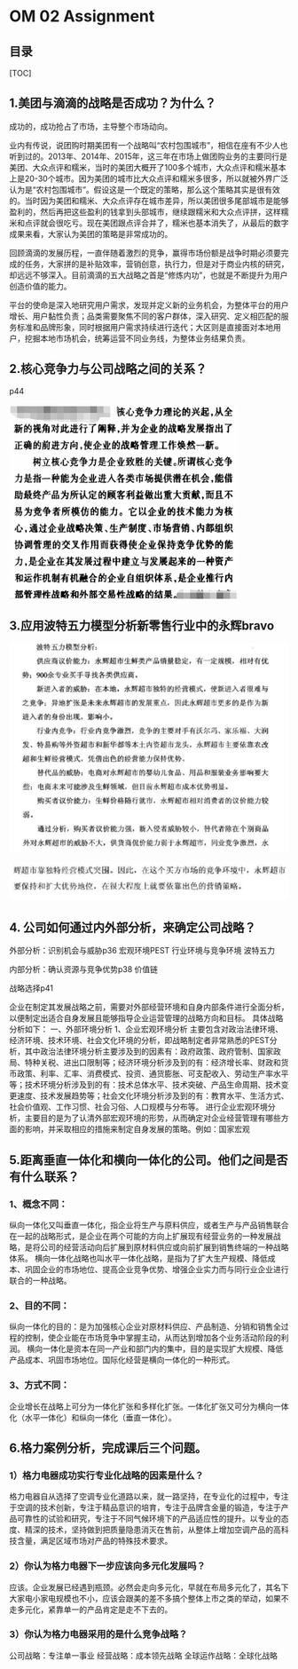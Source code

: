 # OM 02 Assignment

## 目录

[TOC]

## 1.美团与滴滴的战略是否成功？为什么？

成功的，成功抢占了市场，主导整个市场动向。

业内有传说，说团购时期美团有一个战略叫“农村包围城市”，相信在座有不少人也听到过的。2013年、2014年、2015年，这三年在市场上做团购业务的主要同行是美团、大众点评和糯米，当时的美团大概开了100多个城市，大众点评和糯米基本上是20-30个城市。因为美团的城市比大众点评和糯米多很多，所以就被外界广泛认为是“农村包围城市”。假设这是一个既定的策略，那么这个策略其实是很有效的。当时因为美团和糯米、大众点评存在城市差异，所以美团很多尾部城市是能够盈利的，然后再把这些盈利的钱拿到头部城市，继续跟糯米和大众点评拼，这样糯米和点评就会很吃亏。现在美团跟点评合并了，糯米也基本消失了，从最后的数字成果来看，大家认为美团的策略是非常成功的。

回顾滴滴的发展历程，一直伴随着激烈的竞争，赢得市场份额是战争时期必须要完成的任务，大家拼的是补贴效率，营销创意，执行力，但是对于商业内核的研究，却远远不够深入。目前滴滴的五大战略之首是“修炼内功”，也就是不断提升为用户创造价值的能力。

平台的使命是深入地研究用户需求，发现并定义新的业务机会，为整体平台的用户增长、用户黏性负责；品类需要聚焦不同的客户群体，深入研究、定义相匹配的服务标准和品牌形象，同时根据用户需求持续进行迭代；大区则是直接面对本地用户，挖掘本地市场机会，统筹运营不同业务线，为整体业务结果负责。

## 2.核心竞争力与公司战略之间的关系？

p44

![image-20191114214635471](https://raw.githubusercontent.com/ruin1990/gitbook-omnotes/master/OMNotes/OM02Assignment.assets/image-20191114214635471.png)

## 3.应用波特五力模型分析新零售行业中的永辉bravo

![image-20191114214652943](OM02Assignment.assets/image-20191114214652943.png)

![image-20191114214704042](OM02Assignment.assets/image-20191114214704042.png)

## 4. 公司如何通过内外部分析，来确定公司战略？

外部分析：识别机会与威胁p36
宏观环境PEST
行业环境与竞争环境 波特五力

内部分析：确认资源与竞争优势p38
价值链

战略选择p41

企业在制定其发展战略之前，需要对外部经营环境和自身内部条件进行全面分析，以便制定出适合自身发展且能够指导企业运营管理的战略方向和目标。
具体战略分析如下：
一、外部环境分析
1、企业宏观环境分析 
主要包含对政治法律环境、经济环境、技术环境、社会文化环境的分析，即战略制定者非常熟悉的PEST分析，其中政治法律环境分析主要涉及到的因素有：政府政策、政府管制、国家政局、特种关税、进出口限制等；经济环境分析涉及到的有：经济增长率、财政和货币政策、利率、汇率、消费模式、投资、通货膨胀、可支配收入、劳动生产率水平等；技术环境分析涉及到的有：技术总体水平、技术突破、产品生命周期、技术变更速度、技术发展趋势等；社会文化环境分析涉及到的有：教育水平、生活方式、社会价值观、工作习惯、社会习俗、人口规模与分布等。 
进行企业宏观环境分析，主要目的是为了认清外部宏观环境的形势，从而确定对企业经营管理有哪些方面的影响，并采取相应的措施来制定自身发展的策略。例如：国家宏观



## 5.距离垂直一体化和横向一体化的公司。他们之间是否有什么联系？

### 1、概念不同：

纵向一体化又叫垂直一体化，指企业将生产与原料供应，或者生产与产品销售联合在一起的战略形式，是企业在两个可能的方向上扩展现有经营业务的一种发展战略，是将公司的经营活动向后扩展到原材料供应或向前扩展到销售终端的一种战略体系。
横向一体化战略也叫水平一体化战略，是指为了扩大生产规模、降低成本、巩固企业的市场地位、提高企业竞争优势、增强企业实力而与同行业企业进行联合的一种战略。

### 2、目的不同：

纵向一体化的目的：是为加强核心企业对原材料供应、产品制造、分销和销售全过程的控制，使企业能在市场竞争中掌握主动，从而达到增加各个业务活动阶段的利润。
横向一体化是资本在同一产业和部门内的集中，目的是实现扩大规模、降低产品成本、巩固市场地位。国际化经营是横向一体化的一种形式。

### 3、方式不同：

企业增长在战略上可分为一体化扩张和多样化扩张。一体化扩张又可分为横向一体化（水平一体化）和纵向一体化（垂直一体化）。


## 6.格力案例分析，完成课后三个问题。

### 1）格力电器成功实行专业化战略的因素是什么？

格力电器自从选择了空调专业化道路以来，就一路坚持，在专业化的过程中，专注于空调的技术创新，专注于精品意识的培育，专注于品牌含金量的锻造，专注于产品可靠性的试验和研究，专注于不同气候环境下的产品适应性的提升。以专业的态度、精深的技术，坚持做到把质量隐患消灭在售前，从整体上增加空调产品的高科技含量，满足区域市场对产品的特殊技术要求。


### 2）你认为格力电器下一步应该向多元化发展吗？

应该。企业发展已经遇到瓶颈。必然会走向多元化，早就在布局多元化了，其名下大家电小家电规模也不小，应该会跟美的差不多搞个整体上市之类的举动，如果不走多元化，紧靠单一的产品肯定是走不下去的。


### 3）你认为格力电器采用的是什么竞争战略？

公司战略：专注单一事业
经营战略：成本领先战略
全球运作战略：全球化战略
